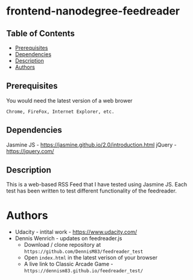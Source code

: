 frontend-nanodegree-feedreader
===============================

## Table of Contents

* [Prerequisites](#prerequisites)
* [Dependencies](#dependencies)
* [Description](#description)
* [Authors](#authors)

## Prerequisites

You would need the latest version of a web brower 

`Chrome, FireFox, Internet Explorer, etc.`

## Dependencies

Jasmine JS - https://jasmine.github.io/2.0/introduction.html
jQuery - https://jquery.com/

## Description 

This is a web-based RSS Feed that I have tested using Jasmine JS.
Each test has been written to test different functionality of the feedreader.

# Authors 

* Udacity - intital work - https://www.udacity.com/
* Dennis Wenrich - updates on feedreader.js
    * Download / clone repository at `https://github.com/DennisM83/feedreader_test`
    * Open `index.html` in the latest verison of your browser
    * A live link to Classic Arcade Game - `https://dennism83.github.io/feedreader_test/`


